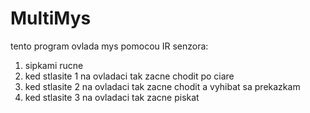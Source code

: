 # MultiMys

tento program ovlada mys pomocou IR senzora:
1. sipkami rucne
2. ked stlasite 1 na ovladaci tak zacne chodit po ciare
3. ked stlasite 2 na ovladaci tak zacne chodit a vyhibat sa prekazkam
4. ked stlasite 3 na ovladaci tak zacne piskat
